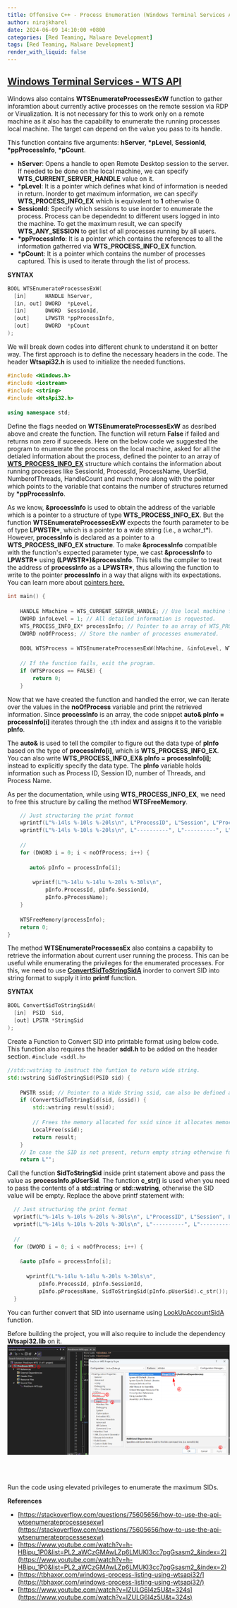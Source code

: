 ```yaml
---
title: Offensive C++ - Process Enumeration (Windows Terminal Services API)
author: nirajkharel
date: 2024-06-09 14:10:00 +0800
categories: [Red Teaming, Malware Development]
tags: [Red Teaming, Malware Development]
render_with_liquid: false
---
```



## [Windows Terminal Services - WTS API](https://learn.microsoft.com/en-us/windows/win32/api/wtsapi32/nf-wtsapi32-wtsenumerateprocessesa)
Windows also contains **WTSEnumerateProcessesExW** function to gather inforamtion about currently active processes on the remote session via RDP or Virualization. It is not necessary for this to work only on a remote machine as it also has the capability to enumerate the running processes local machine. The target can depend on the value you pass to its handle.

This function contains five arguments: **hServer**, **\*pLevel**, **SessionId**, **\*ppProcessInfo**, **\*pCount**. 
- **hServer**: Opens a handle to open Remote Desktop session to the server. If needed to be done on the local machine, we can specify **WTS_CURRENT_SERVER_HANDLE** value on it.
- **\*pLevel**: It is a pointer which defines what kind of information is needed in return. Inorder to get maximum information, we can specify **WTS_PROCESS_INFO_EX** which is equivalent to **1** otherwise 0.
- **SessionId**: Specify which sessions to use inorder to enumerate the process. Process can be dependednt to different users logged in into the machine. To get the maximum result, we can specify **WTS_ANY_SESSION** to get list of all processes running by all users.
- **\*ppProcessInfo**: It is a pointer which contains the references to all the information gatherred via **WTS_PROCESS_INFO_EX** function.
- **\*pCount**: It is a pointer which contains the number of processes captured. This is used to iterate through the list of process.

**SYNTAX**
```c++
BOOL WTSEnumerateProcessesExW(
  [in]      HANDLE hServer,
  [in, out] DWORD  *pLevel,
  [in]      DWORD  SessionId,
  [out]     LPWSTR *ppProcessInfo,
  [out]     DWORD  *pCount
);
```

We will break down codes into different chunk to understand it on better way.
The first approach is to define the necessary headers in the code. The header **Wtsapi32.h** is used to initialize the needed functions.
```c++
#include <Windows.h>
#include <iostream>
#include <string>
#include <WtsApi32.h>

using namespace std;
```

Define the flags needed on **WTSEnumerateProcessesExW** as desribed above and create the function. The function will return **False** if failed and returns non zero if suceeeds. Here on the below code we suggested the program to enumerate the process on the local machine, asked for all the detialed information about the process, defined the pointer to an array of [**WTS_PROCESS_INFO_EX**](https://learn.microsoft.com/en-us/windows/win32/api/wtsapi32/ns-wtsapi32-wts_process_info_exa) structure which contains the information about running processes like SessionId, ProcessId, ProcessName, UserSid, NumberofThreads, HandleCount and much more along with the pointer which points to the variable that contains the number of structures returned by **\*ppProcessInfo**. 

As we know, **&processInfo** is used to obtain the address of the variable which is a pointer to a structure of type **WTS_PROCESS_INFO_EX**. But the function **WTSEnumerateProcessesExW** expects the fourth parameter to be of type **LPWSTR\***, which is a pointer to a wide string (i.e., a wchar_t*). However, **processInfo** is declared as a pointer to a **WTS_PROCESS_INFO_EX structure**. To make **&processInfo** compatible with the function's expected parameter type, we cast **&processInfo** to **LPWSTR\*** using **(LPWSTR\*)&processInfo**. This tells the compiler to treat the address of **processInfo** as a **LPWSTR\***, thus allowing the function to write to the pointer **processInfo** in a way that aligns with its expectations. You can learn more about [pointers here.](https://www.youtube.com/watch?v=h-HBipu_1P0&list=PL2_aWCzGMAwLZp6LMUKI3cc7pgGsasm2_&index=3)

```c++
int main() {

    HANDLE hMachine = WTS_CURRENT_SERVER_HANDLE; // Use local machine for the enumeration
    DWORD infoLevel = 1; // All detailed information is requested.
    WTS_PROCESS_INFO_EX* processInfo; // Pointer to an array of WTS_PROCESS_INFO_EX
    DWORD noOfProcess; // Store the number of processes enumerated.

    BOOL WTSProcess = WTSEnumerateProcessesExW(hMachine, &infoLevel, WTS_ANY_SESSION, (LPWSTR*)&processInfo, &noOfProcess);

    // If the function fails, exit the program.
    if (WTSProcess == FALSE) {
        return 0;
    }
```

Now that we have created the function and handled the error, we can iterate over the values in the **noOfProcess** variable and print the retrieved information. Since **processInfo** is an array, the code snippet **auto& pInfo = processInfo[i]** iterates through the `i`th index and assigns it to the variable **pInfo**. 

The **auto&** is used to tell the compiler to figure out the data type of **pInfo** based on the type of **processInfo[i]**, which is **WTS_PROCESS_INFO_EX**. You can also write **WTS_PROCESS_INFO_EX& pInfo = processInfo[i];** instead to explicitly specify the data type. The **pInfo** variable holds information such as Process ID, Session ID, number of Threads, and Process Name.

As per the documentation, while using **WTS_PROCESS_INFO_EX**, we need to free this structure by calling the method **WTSFreeMemory**.

```c++
    // Just structuring the print format
    wprintf(L"%-14ls %-10ls %-20ls\n", L"ProcessID", L"Session", L"Process Name");
    wprintf(L"%-14ls %-10ls %-20ls\n", L"----------", L"----------", L"----------");

    //
    for (DWORD i = 0; i < noOfProcess; i++) {
        
       auto& pInfo = processInfo[i];
        
        wprintf(L"%-14lu %-14lu %-20ls %-30ls\n",
            pInfo.ProcessId, pInfo.SessionId,
            pInfo.pProcessName);
    }

    WTSFreeMemory(processInfo);
    return 0;
}
```

The method **WTSEnumerateProcessesEx** also contains a capability to retrieve the information about current user running the process. This can be useful while enumerating the privileges for the enumerated processes. For this, we need to use **[ConvertSidToStringSidA](https://learn.microsoft.com/en-us/windows/win32/api/sddl/nf-sddl-convertsidtostringsida)** inorder to convert SID into string format to supply it into **printf** function.

**SYNTAX**
```c++
BOOL ConvertSidToStringSidA(
  [in]  PSID  Sid,
  [out] LPSTR *StringSid
);
```

Create a Function to Convert SID into printable format using below code. This function also requires the header **sddl.h** to be added on the header section. `#include <sddl.h>`

```c++
//std::wstring to instruct the funtion to return wide string.
std::wstring SidToStringSid(PSID sid) {

    PWSTR ssid; // Pointer to a Wide String ssid, can also be defined as wchar_t
    if (ConvertSidToStringSid(sid, &ssid)) {
        std::wstring result(ssid);
        
        // Frees the memory allocated for ssid since it allocates memory for it. It is used to avoid memory leaks.
        LocalFree(ssid);
        return result;
    }
    // In case the SID is not present, return empty string otherwise function might fail.
    return L"";
```

Call the function **SidToStringSid** inside print statement above and pass the value as **processInfo.pUserSid**. The function **c_str()** is  used when you need to pass the contents of a **std::string** or **std::wstring**, otherwise the SID value will be empty.
Replace the above printf statement with:
```c++
  // Just structuring the print format
  wprintf(L"%-14ls %-10ls %-20ls %-30ls\n", L"ProcessID", L"Session", L"Process Name", L"SID");
  wprintf(L"%-14ls %-10ls %-20ls %-30ls\n", L"----------", L"----------", L"----------", L"------------------------------");

  //
  for (DWORD i = 0; i < noOfProcess; i++) {
      
    &auto pInfo = processInfo[i];
      
      wprintf(L"%-14lu %-14lu %-20ls %-30ls\n",
          pInfo.ProcessId, pInfo.SessionId,
          pInfo.pProcessName, SidToStringSid(pInfo.pUserSid).c_str());
  }
```
You can further convert that SID into username using [LookUpAccountSidA](https://learn.microsoft.com/en-us/windows/win32/api/winbase/nf-winbase-lookupaccountsida) function.

Before building the project, you will also require to include the dependency **Wtsapi32.lib** on it.
<img alt="" class="bf jp jq dj" loading="lazy" role="presentation" src="https://raw.githubusercontent.com/nirajkharel/nirajkharel.github.io/master/assets/img/images/proc-enum-wts-1.png">

<br>
<img alt="" class="bf jp jq dj" loading="lazy" role="presentation" src="https://raw.githubusercontent.com/nirajkharel/nirajkharel.github.io/master/assets/img/images/process-enum-2.gif">

Run the code using elevated privileges to enumerate the maximum SIDs.

**References**
- [https://stackoverflow.com/questions/75605656/how-to-use-the-api-wtsenumerateprocessesexw](https://stackoverflow.com/questions/75605656/how-to-use-the-api-wtsenumerateprocessesexw)
- [https://www.youtube.com/watch?v=h-HBipu_1P0&list=PL2_aWCzGMAwLZp6LMUKI3cc7pgGsasm2_&index=2](https://www.youtube.com/watch?v=h-HBipu_1P0&list=PL2_aWCzGMAwLZp6LMUKI3cc7pgGsasm2_&index=2)
- [https://tbhaxor.com/windows-process-listing-using-wtsapi32/](https://tbhaxor.com/windows-process-listing-using-wtsapi32/)
- [https://www.youtube.com/watch?v=IZULG6I4z5U&t=324s](https://www.youtube.com/watch?v=IZULG6I4z5U&t=324s)